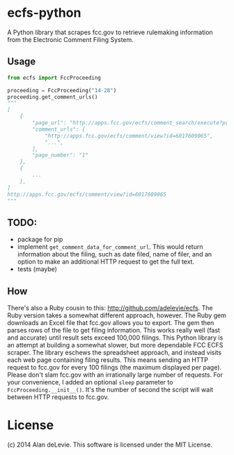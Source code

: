 # ecfs-python

A Python library that scrapes fcc.gov to retrieve rulemaking information from the Electronic Comment Filing System.

## Usage

```python
from ecfs import FccProceeding

proceeding = FccProceeding("14-28")
proceeding.get_comment_urls()
"""
[
	{
        "page_url": "http://apps.fcc.gov/ecfs/comment_search/execute?proceeding=14-28&pageSize=100&pageNumber=1",
        "comment_urls": [
        	"http://apps.fcc.gov/ecfs/comment/view?id=6017609065",
        	"...",
        ],
        "page_number": "1"
    },
    {
    	...
	},
]
http://apps.fcc.gov/ecfs/comment/view?id=6017609065
"""
```

## TODO:

- package for pip
- implement `get_comment_data_for_comment_url`. This would return information about the filing, such as date filed, name of filer, and an option to make an additional HTTP request to get the full text.
- tests (maybe)

## How

There's also a Ruby cousin to this: http://github.com/adelevie/ecfs. The Ruby version takes a somewhat different approach, however. The Ruby gem downloads an Excel file that fcc.gov allows you to export. The gem then parses rows of the file to get filing information. This works really well (fast and accurate) until result sets exceed 100,000 filings. This Python library is an attempt at building a somewhat slower, but more dependable FCC ECFS scraper. The library eschews the spreadsheet approach, and instead visits each web page containing filing results. This means sending an HTTP request to fcc.gov for every 100 filings (the maximum displayed per page). Please don't slam fcc.gov with an irrationally large number of requests. For your convenience, I added an optional `sleep` parameter to `FccProceeding.__init__()`. It's the number of second the script will wait between HTTP requests to fcc.gov.

# License

(c) 2014 Alan deLevie. This software is licensed under the MIT License.